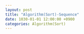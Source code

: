 ```yaml
---
layout: post
title: "Algorithm(Sort)-Sequence"
date: 1030-01-01 12:00:00 +0900
categories: Algorithm(Sort)
---
```


